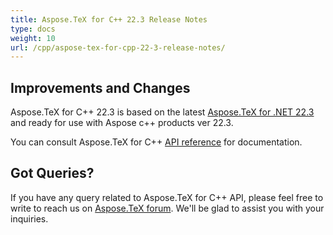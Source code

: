 ```yaml
---
title: Aspose.TeX for C++ 22.3 Release Notes
type: docs
weight: 10
url: /cpp/aspose-tex-for-cpp-22-3-release-notes/
---
```


## Improvements and Changes

Aspose.TeX for C++ 22.3  is based on the latest [Aspose.TeX for .NET 22.3](/tex/net/aspose-tex-for-net-22-3-release-notes/) and ready for use with Aspose c++ products ver 22.3.


You can consult Aspose.TeX for C++ [API reference](https://apireference.aspose.com/tex/cpp/) for documentation.
 
## Got Queries?
If you have any query related to Aspose.TeX for C++ API, please feel free to write to reach us on [Aspose.TeX forum](https://forum.aspose.com/c/tex/). We'll be glad to assist you with your inquiries.
